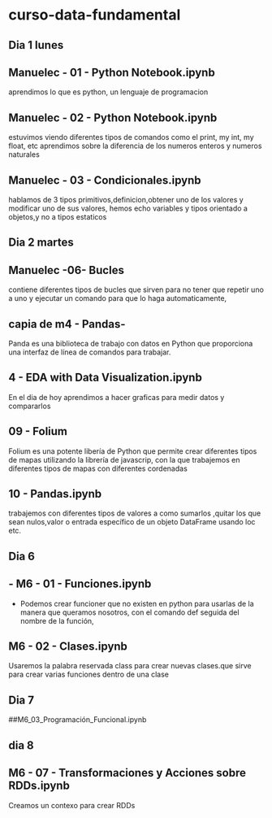# curso-data-fundamental
## Dia 1 lunes 

## Manuelec - 01 - Python Notebook.ipynb
aprendimos lo que es python, un lenguaje de programacion

## Manuelec - 02 - Python Notebook.ipynb
estuvimos viendo diferentes tipos de comandos como el print, my int, my float, etc aprendimos sobre la diferencia de los numeros enteros
y numeros naturales

## Manuelec - 03 - Condicionales.ipynb
 hablamos de 3 tipos primitivos,definicion,obtener uno de los valores y modificar uno de sus valores,
hemos echo variables y tipos orientado a objetos,y no a tipos estaticos

## Dia 2 martes
## Manuelec -06- Bucles
contiene diferentes tipos de bucles que sirven para no tener que repetir uno a uno y ejecutar un comando para que lo haga automaticamente,

## capia de m4 - Pandas-
Panda es una biblioteca de trabajo con datos en Python que proporciona una interfaz de línea de comandos para trabajar.

 ## 4 - EDA with Data Visualization.ipynb
 En el dia de hoy aprendimos a hacer graficas para medir datos y compararlos

  ## 09 - Folium
 Folium es una potente libería de Python que permite crear diferentes tipos de mapas utilizando la librería de javascrip, con la que 
 trabajemos en diferentes tipos de mapas con diferentes cordenadas

## 10 - Pandas.ipynb
trabajemos con diferentes tipos de valores a como sumarlos ,quitar los que sean nulos,valor o entrada específico de un objeto DataFrame usando loc etc.

 
## Dia 6 

 ## - M6 - 01 - Funciones.ipynb
 - Podemos crear funcioner que no existen en python para usarlas de la manera que queramos nosotros, con el comando def seguida del nombre de la función,

 ## M6 - 02 - Clases.ipynb
 Usaremos la palabra reservada class para crear nuevas clases.que sirve para crear varias funciones dentro de una clase

 ## Dia 7

 ##M6_03_Programación_Funcional.ipynb

 ## dia 8 
 ## M6 - 07 - Transformaciones y Acciones sobre RDDs.ipynb
 Creamos un contexo para crear RDDs


